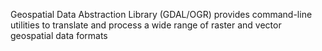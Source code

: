 Geospatial Data Abstraction Library (GDAL/OGR) provides command-line utilities to translate and process a wide range of raster and vector geospatial data formats

